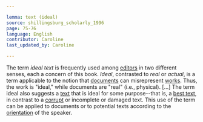 ```yaml
---

lemma: text (ideal)
source: shillingsburg_scholarly_1996
page: 75-76
language: English
contributor: Caroline
last_updated_by: Caroline

---
```


The term _ideal text_ is frequently used among [editors](editorScholarly.html) in two different senses, each a concern of this book. _Ideal_, contrasted to _real_ or _actual_, is a term applicable to the notion that [documents](document.html) can misrepresent [works](work.html). Thus, the work is "ideal," while documents are "real" (i.e., physical). [...] The term ideal also suggests a [text](text.html) that is ideal for some purpose--that is, a [best text](textBest.html), in contrast to a [corrupt](textCorrupt.html) or incomplete or damaged text. This use of the term can be applied to documents or to potential texts according to the [orientation](orientationFormal.html) of the speaker.
